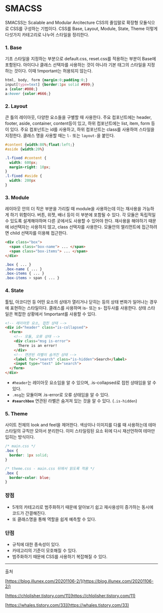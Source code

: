# SMACSS

SMACSS는 Scalable and Modular  Arcitecture CSS의 줄임말로 확장형 모듈식으로 CSS를 구성하는 기법이다. CSS를 Base, Layout, Module, State, Theme 이렇게 다섯가지 카테고리로 나누어 스타일을 정리한다. 

### 1. Base

기초 스타일을 지정하는 부분으로 default.css, reset.css를 적용하는 부분이 Base에 포함된다. 아이디나 클래스 선택자를 사용하는 것이 아니라 기본 태그의 스타일을 지정하는 것이다. 이때 !important는 허용되지 않는다.

```css
html, body, form {margin:0;padding:0;}
input[type=text] {border:1px solid #999;}
a {color:#000;}
a:hover {color:#666;}
```

### 2. Layout

큰 틀의 레이아웃, 다양한 요소들을 구별할 때 사용한다. 주요 컴포넌트에는 header, footer, aside, container, content등이 있고, 하위 컴포넌트에는 list, item, form 등이 있다. 주요 컴포넌트는 id를 사용하고, 하위 컴포넌트는 class를 사용하여 스타일을 지정한다. 클래스 명을 사용할 때는 `l-` 또는 `layout-`을 붙인다. 

```css
#content {width:80%;float:left;}
#aside {width:20%}

.l-fixed #content {
  width: 600px;
  margin-right: 10px;
}
.l-fixed #aside {
  width: 200px
}
```

### 3. Module

레이아웃 안의 더 작은 부분을 가리킬 때 module을 사용하는데 이는 재사용을 가능하게 하기 위함이다. 버튼, 위젯, 배너 등이 이 부분에 포함될 수 있다. 각 모듈은 독립적일 수 있도록 설계해야하며 다른 곳에서도 사용할 수 있어야 한다. 재사용을 해야하기 때문에 id선택자는 사용하지 않고, class 선택자를 사용한다. 모듈안의 엘리먼트에 접근하려면 child 선택자를 이용해 접근한다. 

```html
<div class="box">
  <span class="box-name"> ... </span>
  <span class="box-items"> ... </span>
</div>
```

```css
.box { ... }
.box-name { ... }
.box-items { ... }
.box-items > span { ... }
```

### 4. State

툴팁, 아코디언 등 어떤 요소의 상태가 열리거나 닫히는 등의 상태 변화가 일어나는 경우에 표현하는 스타일이다. 클래스를 사용하며 is- 또는 s- 접두사를 사용한다. 상태 스타일은 복잡한 상황에서 !important를 사용할 수 있다. 

```html
<!-- 레이아웃 요소, 접힌 상태 -->
<div id="header" class="is-collapsed">
  <form>
    <!-- 모듈, 오류 상태 -->
    <div class="msg is-error">
      There is an error!
    </div>
    <!-- 연관된 라벨이 숨겨진 상태 -->
    <label for="search" class="is-hidden">Search</label>
    <input type="text" id="search">
  </form>
</div>
```

- `#header`는 레이아웃 요소임을 알 수 있으며, .is-collapsed로 접힌 상태임을 알 수 있다.
- `.msg`는 모듈이며 .is-error로 오류 상태임을 알 수 있다.
- **`#searchbox`** 연관된 라벨은 숨겨져 있는 것을 알 수 있다. (`.is-hidden`)

### 5. Theme

사이트 전체의 look and feel을 제어한다. 색상이나 이미지를  다룰 때 사용하는데 테마 스타일의 규칙만 모아서 분리한다. 이미 스타일링된 요소 뒤에 다시 재선언하여 테마만 입히는 방식이다.

```css
/* main.css */
.box {
  border: 1px solid;
}

/* theme.css - main.css 뒤에서 읽도록 적용 */
.box {
  border-color: blue;
}
```

### 장점

- 5개의 카테고리로 범주화하기 때문에 알아보기 쉽고 재사용성이 증가하는 동시에 코드가 간결해진다.
- 또 클래스명을 통해 역할을 쉽게 예측할 수 있다.

### 단점

- 규칙에 대한 종속성이 있다.
- 카테고리의 기준이 모호해질 수 있다.
- 범주화하기 때문에 CSS를 사용하기 복잡해질 수 있다.

---

출처

[https://blog.illunex.com/20201106-2/](https://blog.illunex.com/20201106-2/)

[https://chlolisher.tistory.com/11](https://chlolisher.tistory.com/11)

[https://whales.tistory.com/33](https://whales.tistory.com/33)
